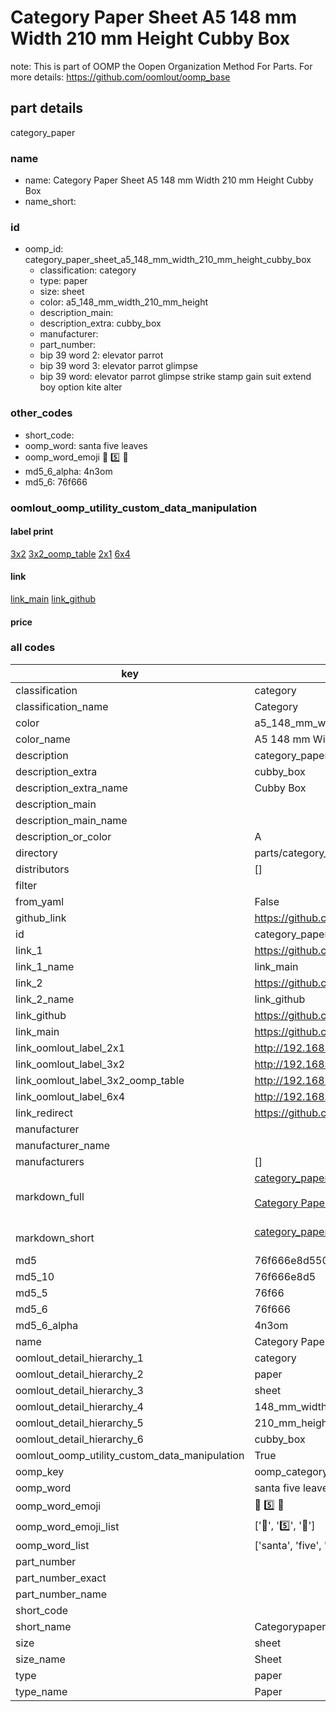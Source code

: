 # Category Paper Sheet A5 148 mm Width 210 mm Height Cubby Box  

note: This is part of OOMP the Oopen Organization Method For Parts. For more details: https://github.com/oomlout/oomp_base

##  part details
  



category_paper



### name
* name: Category Paper Sheet A5 148 mm Width 210 mm Height Cubby Box
* name_short: 
### id
* oomp_id: category_paper_sheet_a5_148_mm_width_210_mm_height_cubby_box
  * classification: category
  * type: paper
  * size: sheet
  * color: a5_148_mm_width_210_mm_height
  * description_main: 
  * description_extra: cubby_box
  * manufacturer: 
  * part_number: 
  * bip 39 word 2: elevator parrot
  * bip 39 word 3: elevator parrot glimpse
  * bip 39 word: elevator parrot glimpse strike stamp gain suit extend boy option kite alter

### other_codes
* short_code: 
* oomp_word: santa five leaves
* oomp_word_emoji :santa: :five: :leaves:
* md5_6_alpha: 4n3om
* md5_6: 76f666






### oomlout_oomp_utility_custom_data_manipulation
#### label print
[3x2](http://192.168.1.245:1112/?label=oomp%204n3om)
[3x2_oomp_table](http://192.168.1.108:1112/?label=oomp%204n3om)
[2x1](http://192.168.1.242:1112/?label=oomp%204n3om)
[6x4](http://192.168.1.55:1112/?label=oomp%204n3om)    

#### link

[link_main](https://github.com/oomlout/oomlout_oomp_version_1_messy/tree/main/parts/category_paper_sheet_a5_148_mm_width_210_mm_height_cubby_box) [link_github](https://github.com/oomlout/oomlout_oomp_version_1_messy/tree/main/parts/category_paper_sheet_a5_148_mm_width_210_mm_height_cubby_box)                             

#### price







### all codes 
| key | value |  
| --- | --- |  
| classification | category |  
| classification_name | Category |  
| color | a5_148_mm_width_210_mm_height |  
| color_name | A5 148 mm Width 210 mm Height |  
| description | category_paper |  
| description_extra | cubby_box |  
| description_extra_name | Cubby Box |  
| description_main |  |  
| description_main_name |  |  
| description_or_color | A  |  
| directory | parts/category_paper_sheet_a5_148_mm_width_210_mm_height_cubby_box |  
| distributors | [] |  
| filter |  |  
| from_yaml | False |  
| github_link | https://github.com/oomlout/oomlout_oomp_part_src/tree/main/parts/category_paper_sheet_a5_148_mm_width_210_mm_height_cubby_box |  
| id | category_paper_sheet_a5_148_mm_width_210_mm_height_cubby_box |  
| link_1 | https://github.com/oomlout/oomlout_oomp_version_1_messy/tree/main/parts/category_paper_sheet_a5_148_mm_width_210_mm_height_cubby_box |  
| link_1_name | link_main |  
| link_2 | https://github.com/oomlout/oomlout_oomp_version_1_messy/tree/main/parts/category_paper_sheet_a5_148_mm_width_210_mm_height_cubby_box |  
| link_2_name | link_github |  
| link_github | https://github.com/oomlout/oomlout_oomp_version_1_messy/tree/main/parts/category_paper_sheet_a5_148_mm_width_210_mm_height_cubby_box |  
| link_main | https://github.com/oomlout/oomlout_oomp_version_1_messy/tree/main/parts/category_paper_sheet_a5_148_mm_width_210_mm_height_cubby_box |  
| link_oomlout_label_2x1 | http://192.168.1.242:1112/?label=oomp%204n3om |  
| link_oomlout_label_3x2 | http://192.168.1.245:1112/?label=oomp%204n3om |  
| link_oomlout_label_3x2_oomp_table | http://192.168.1.108:1112/?label=oomp%204n3om |  
| link_oomlout_label_6x4 | http://192.168.1.55:1112/?label=oomp%204n3om |  
| link_redirect | https://github.com/oomlout/oomlout_oomp_version_1_messy/tree/main/parts/category_paper_sheet_a5_148_mm_width_210_mm_height_cubby_box |  
| manufacturer |  |  
| manufacturer_name |  |  
| manufacturers | [] |  
| markdown_full | [category_paper_sheet_a5_148_mm_width_210_mm_height_cubby_box](none)<br>[](none)<br>[Category Paper Sheet A5 148 Mm Width 210 Mm Height Cubby Box](none)<br><br> |  
| markdown_short | [category_paper_sheet_a5_148_mm_width_210_mm_height_cubby_box](none)<br><br> |  
| md5 | 76f666e8d550fb217b6a3d70c6681a3f |  
| md5_10 | 76f666e8d5 |  
| md5_5 | 76f66 |  
| md5_6 | 76f666 |  
| md5_6_alpha | 4n3om |  
| name | Category Paper Sheet A5 148 mm Width 210 mm Height Cubby Box |  
| oomlout_detail_hierarchy_1 | category |  
| oomlout_detail_hierarchy_2 | paper |  
| oomlout_detail_hierarchy_3 | sheet |  
| oomlout_detail_hierarchy_4 | 148_mm_width |  
| oomlout_detail_hierarchy_5 | 210_mm_height |  
| oomlout_detail_hierarchy_6 | cubby_box |  
| oomlout_oomp_utility_custom_data_manipulation | True |  
| oomp_key | oomp_category_paper_sheet_a5_148_mm_width_210_mm_height_cubby_box |  
| oomp_word | santa five leaves |  
| oomp_word_emoji | :santa: :five: :leaves: |  
| oomp_word_emoji_list | [':santa:', ':five:', ':leaves:'] |  
| oomp_word_list | ['santa', 'five', 'leaves'] |  
| part_number |  |  
| part_number_exact |  |  
| part_number_name |  |  
| short_code |  |  
| short_name | Categorypaper |  
| size | sheet |  
| size_name | Sheet |  
| type | paper |  
| type_name | Paper |  

